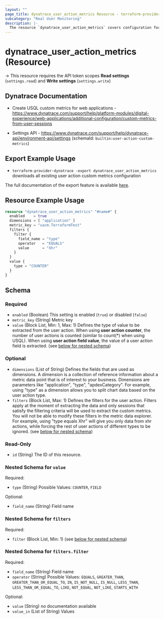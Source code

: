 ```yaml
---
layout: ""
page_title: dynatrace_user_action_metrics Resource - terraform-provider-dynatrace"
subcategory: "Real User Monitoring"
description: |-
  The resource `dynatrace_user_action_metrics` covers configuration for user action custom metrics
---
```


# dynatrace_user_action_metrics (Resource)

-> This resource requires the API token scopes **Read settings** (`settings.read`) and **Write settings** (`settings.write`)

## Dynatrace Documentation

- Create USQL custom metrics for web applications - https://www.dynatrace.com/support/help/platform-modules/digital-experience/web-applications/additional-configuration/custom-metrics-from-user-sessions

- Settings API - https://www.dynatrace.com/support/help/dynatrace-api/environment-api/settings (schemaId: `builtin:user-action-custom-metrics`)

## Export Example Usage

- `terraform-provider-dynatrace -export dynatrace_user_action_metrics` downloads all existing user action custom metrics configuration

The full documentation of the export feature is available [here](https://dt-url.net/h203qmc).

## Resource Example Usage

```terraform
resource "dynatrace_user_action_metrics" "#name#" {
  enabled    = true
  dimensions = [ "application" ]
  metric_key = "uacm.TerraformTest"
  filters {
    filter {
      field_name = "type"
      operator   = "EQUALS"
      value      = "Xhr"
    }
  }
  value {
    type = "COUNTER"
  }
}
```

<!-- schema generated by tfplugindocs -->
## Schema

### Required

- `enabled` (Boolean) This setting is enabled (`true`) or disabled (`false`)
- `metric_key` (String) Metric key
- `value` (Block List, Min: 1, Max: 1) Defines the type of value to be extracted from the user action. When using **user action counter**, the number of user actions is counted (similar to count(*) when using USQL). When using **user action field value**, the value of a user action field is extracted. (see [below for nested schema](#nestedblock--value))

### Optional

- `dimensions` (List of String) Defines the fields that are used as dimensions. A dimension is a collection of reference information about a metric data point that is of interest to your business. Dimensions are parameters like "application", "type", "apdexCategory". For example, using "type" as a dimension allows you to split chart data based on the user action type.
- `filters` (Block List, Max: 1) Defines the filters for the user action. Filters apply at the moment of extracting the data and only sessions that satisfy the filtering criteria will be used to extract the custom metrics. You will not be able to modify these filters in the metric data explorer. For example, using "type equals Xhr" will give you only data from xhr actions, while forcing the rest of user actions of different types to be ignored. (see [below for nested schema](#nestedblock--filters))

### Read-Only

- `id` (String) The ID of this resource.

<a id="nestedblock--value"></a>
### Nested Schema for `value`

Required:

- `type` (String) Possible Values: `COUNTER`, `FIELD`

Optional:

- `field_name` (String) Field name


<a id="nestedblock--filters"></a>
### Nested Schema for `filters`

Required:

- `filter` (Block List, Min: 1) (see [below for nested schema](#nestedblock--filters--filter))

<a id="nestedblock--filters--filter"></a>
### Nested Schema for `filters.filter`

Required:

- `field_name` (String) Field name
- `operator` (String) Possible Values: `EQUALS`, `GREATER_THAN`, `GREATER_THAN_OR_EQUAL_TO`, `IN`, `IS_NOT_NULL`, `IS_NULL`, `LESS_THAN`, `LESS_THAN_OR_EQUAL_TO`, `LIKE`, `NOT_EQUAL`, `NOT_LIKE`, `STARTS_WITH`

Optional:

- `value` (String) no documentation available
- `value_in` (List of String) Values
 